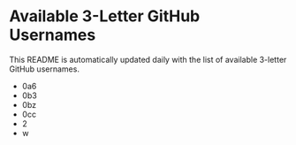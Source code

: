 # Available 3-Letter GitHub Usernames

This README is automatically updated daily with the list of available 3-letter GitHub usernames.

- 0a6
- 0b3
- 0bz
- 0cc
- 2
- w
